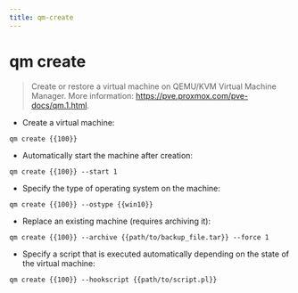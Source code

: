```yaml
---
title: qm-create
---
```

# qm create

> Create or restore a virtual machine on QEMU/KVM Virtual Machine Manager.
> More information: <https://pve.proxmox.com/pve-docs/qm.1.html>.

- Create a virtual machine:

`qm create {{100}}`

- Automatically start the machine after creation:

`qm create {{100}} --start 1`

- Specify the type of operating system on the machine:

`qm create {{100}} --ostype {{win10}}`

- Replace an existing machine (requires archiving it):

`qm create {{100}} --archive {{path/to/backup_file.tar}} --force 1`

- Specify a script that is executed automatically depending on the state of the virtual machine:

`qm create {{100}} --hookscript {{path/to/script.pl}}`
